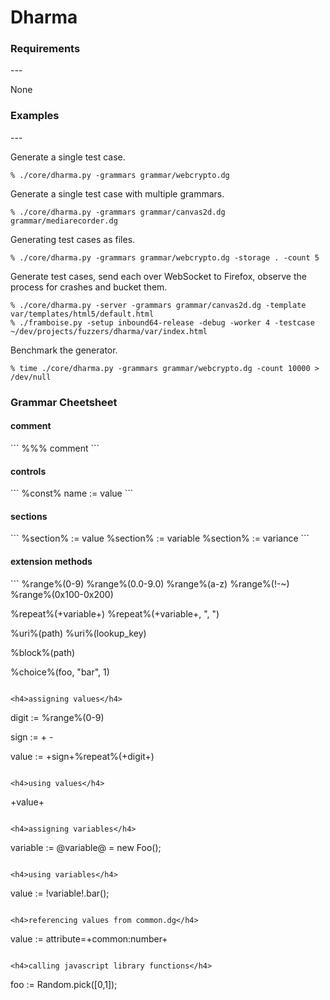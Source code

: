 Dharma
======

<h3>Requirements</h3>
---

None


<h3>Examples</h3>
---


Generate a single test case.

```
% ./core/dharma.py -grammars grammar/webcrypto.dg
```

Generate a single test case with multiple grammars.

```
% ./core/dharma.py -grammars grammar/canvas2d.dg grammar/mediarecorder.dg
```

Generating test cases as files.

```
% ./core/dharma.py -grammars grammar/webcrypto.dg -storage . -count 5
```

Generate test cases, send each over WebSocket to Firefox, observe the process for crashes and bucket them.

```
% ./core/dharma.py -server -grammars grammar/canvas2d.dg -template var/templates/html5/default.html
% ./framboise.py -setup inbound64-release -debug -worker 4 -testcase ~/dev/projects/fuzzers/dharma/var/index.html
```


Benchmark the generator.

```
% time ./core/dharma.py -grammars grammar/webcrypto.dg -count 10000 > /dev/null
```


<h3>Grammar Cheetsheet</h3>

<h4>comment</h4>
```
%%% comment
```

<h4>controls</h4>
```
%const% name := value
```

<h4>sections</h4>
```
%section% := value
%section% := variable
%section% := variance
```

<h4>extension methods</h4>
```
%range%(0-9)
%range%(0.0-9.0)
%range%(a-z)
%range%(!-~)
%range%(0x100-0x200)

%repeat%(+variable+)
%repeat%(+variable+, ", ")

%uri%(path)
%uri%(lookup_key)

%block%(path)

%choice%(foo, "bar", 1)
```

<h4>assigning values</h4>
```
digit :=
    %range%(0-9)

sign :=
    +
    -

value :=
    +sign+%repeat%(+digit+)
```

<h4>using values</h4>
```
+value+
```

<h4>assigning variables</h4>
```
variable :=
    @variable@ = new Foo();
```

<h4>using variables</h4>
```
value :=
    !variable!.bar();
```

<h4>referencing values from common.dg</h4>
```
value :=
    attribute=+common:number+
```

<h4>calling javascript library functions</h4>

```
foo :=
    Random.pick([0,1]);
```
